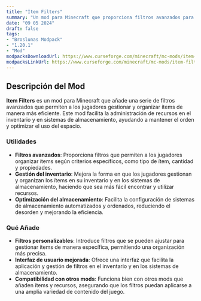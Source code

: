 ```yaml
---
title: "Item Filters"
summary: "Un mod para Minecraft que proporciona filtros avanzados para gestionar y organizar ítems en el inventario y en sistemas de almacenamiento, mejorando la eficiencia en la gestión de recursos."
date: "09 05 2024"
draft: false
tags:
- "Broslunas Modpack"
- "1.20.1"
- "Mod"
modpacksDownloadUrl: https://www.curseforge.com/minecraft/mc-mods/item-filters/files/all?page=1&pageSize=20&version=1.20.1&gameVersionTypeId=1
modpacksLinkUrl: https://www.curseforge.com/minecraft/mc-mods/item-filters
---
```

## Descripción del Mod

**Item Filters** es un mod para Minecraft que añade una serie de filtros avanzados que permiten a los jugadores gestionar y organizar ítems de manera más eficiente. Este mod facilita la administración de recursos en el inventario y en sistemas de almacenamiento, ayudando a mantener el orden y optimizar el uso del espacio.

### Utilidades

- **Filtros avanzados**: Proporciona filtros que permiten a los jugadores organizar ítems según criterios específicos, como tipo de ítem, cantidad y propiedades.
- **Gestión del inventario**: Mejora la forma en que los jugadores gestionan y organizan los ítems en su inventario y en los sistemas de almacenamiento, haciendo que sea más fácil encontrar y utilizar recursos.
- **Optimización del almacenamiento**: Facilita la configuración de sistemas de almacenamiento automatizados y ordenados, reduciendo el desorden y mejorando la eficiencia.

### Qué Añade

- **Filtros personalizables**: Introduce filtros que se pueden ajustar para gestionar ítems de manera específica, permitiendo una organización más precisa.
- **Interfaz de usuario mejorada**: Ofrece una interfaz que facilita la aplicación y gestión de filtros en el inventario y en los sistemas de almacenamiento.
- **Compatibilidad con otros mods**: Funciona bien con otros mods que añaden ítems y recursos, asegurando que los filtros puedan aplicarse a una amplia variedad de contenido del juego.

